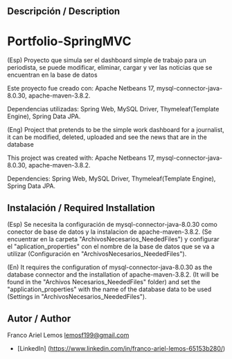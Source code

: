 ## Descripción / Description


# Portfolio-SpringMVC
(Esp)
Proyecto que simula ser el dashboard simple de trabajo para un periodista, se puede modificar, eliminar, cargar y ver las noticias
que se encuentran en la base de datos


Este proyecto fue creado con: Apache Netbeans 17, mysql-connector-java-8.0.30, apache-maven-3.8.2.


Dependencias utilizadas: Spring Web, MySQL Driver, Thymeleaf(Template Engine), Spring Data JPA.

(Eng)
Project that pretends to be the simple work dashboard for a journalist, it can be modified, deleted, uploaded and see the news
that are in the database


This project was created with: Apache Netbeans 17, mysql-connector-java-8.0.30, apache-maven-3.8.2.


Dependencies: Spring Web, MySQL Driver, Thymeleaf(Template Engine), Spring Data JPA.


## Instalación / Required Installation


(Esp)
Se necesita la configuración de mysql-connector-java-8.0.30 como conector de base de datos y la instalacion de apache-maven-3.8.2. 
(Se encuentrar en la carpeta "ArchivosNecesarios_NeededFiles") y configurar el "aplication_properties" con el nombre de la base de
 datos que se va a utilizar (Configuración en "ArchivosNecesarios_NeededFiles"). 


(En)
It requires the configuration of mysql-connector-java-8.0.30 as the database connector and the installation of apache-maven-3.8.2.
(It will be found in the "Archivos Necesarios_NeededFiles" folder) and set the "application_properties" with the name of the database
  data to be used (Settings in "ArchivosNecesarios_NeededFiles"). 


## Autor / Author


Franco Ariel Lemos
lemosf199@gmail.com


* [LinkedIn] (https://www.linkedin.com/in/franco-ariel-lemos-65153b280/)  
